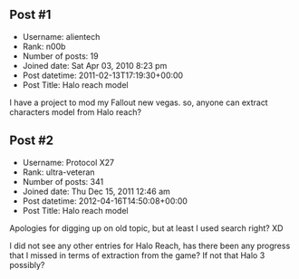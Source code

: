 ## Post #1
- Username: alientech
- Rank: n00b
- Number of posts: 19
- Joined date: Sat Apr 03, 2010 8:23 pm
- Post datetime: 2011-02-13T17:19:30+00:00
- Post Title: Halo reach model

I have a project to mod my Fallout new vegas. so, anyone can extract characters model from Halo reach?
## Post #2
- Username: Protocol X27
- Rank: ultra-veteran
- Number of posts: 341
- Joined date: Thu Dec 15, 2011 12:46 am
- Post datetime: 2012-04-16T14:50:08+00:00
- Post Title: Halo reach model

Apologies for digging up on old topic, but at least I used search right? XD

I did not see any other entries for Halo Reach, has there been any progress that I missed in terms of extraction from the game?  If not that Halo 3 possibly?

